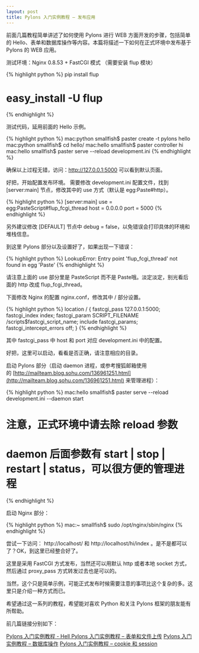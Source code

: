 ```yaml
---
layout: post
title: Pylons 入门实例教程 – 发布应用
---
```


前面几篇教程简单讲述了如何使用 Pylons 进行 WEB 方面开发的步骤，包括简单的 Hello、表单和数据库操作等内容。本篇将描述一下如何在正式环境中发布基于 Pylons 的 WEB 应用。

测试环境：Nginx 0.8.53 + FastCGI 模式 （需要安装 flup 模块）

{% highlight python %}
pip install flup
# easy_install -U flup
{% endhighlight %}

测试代码，延用前面的 Hello 示例。

{% highlight python %}
mac:python smallfish$ paster create -t pylons hello
mac:python smallfish$ cd hello/
mac:hello smallfish$ paster controller hi
mac:hello smallfish$ paster serve --reload development.ini
{% endhighlight %}

确保以上过程无错，访问：http://127.0.0.1:5000 可以看到默认页面。

好把，开始配置发布环境。
需要修改 development.ini 配置文件，找到 [server:main] 节点，修改其中的 use 方式（默认是 egg:Paste#http）。

{% highlight python %}
[server:main]
use = egg:PasteScript#flup_fcgi_thread
host = 0.0.0.0
port = 5000
{% endhighlight %}

另外建议修改 [DEFAULT] 节点中 debug = false，以免错误会打印具体的环境和堆栈信息。

到这里 Pylons 部分以及设置好了，如果出现一下错误：

{% highlight python %}
LookupError: Entry point 'flup_fcgi_thread' not found in egg 'Paste'
{% endhighlight %}

请注意上面的 use 部分里是 PasteScript 而不是 Paste哦。淡定淡定，别光看后面的 http 改成 flup_fcgi_thread。

下面修改 Nginx 的配置 nginx.conf，修改其中 / 部分设置。

{% highlight python %}
        location / {
            fastcgi_pass   127.0.0.1:5000;
            fastcgi_index  index;
            fastcgi_param  SCRIPT_FILENAME  /scripts$fastcgi_script_name;
            include        fastcgi_params;
            fastcgi_intercept_errors off;
        }
{% endhighlight %}

其中 fastcgi_pass 中 host 和 port 对应 development.ini 中的配置。

好把，这里可以启动，看看是否正确，请注意相应的目录。

启动 Pylons 部分（启动 daemon 进程，或参考搜狐邮箱使用的 [http://mailteam.blog.sohu.com/136961251.html](http://mailteam.blog.sohu.com/136961251.html) 来管理进程）：

{% highlight python %}
mac:hello smallfish$ paster serve --reload development.ini  --daemon start
# 注意，正式环境中请去除 reload 参数
# daemon 后面参数有 start | stop | restart | status，可以很方便的管理进程
{% endhighlight %}

启动 Nginx 部分：

{% highlight python %}
mac:~ smallfish$ sudo /opt/nginx/sbin/nginx
{% endhighlight %}

尝试一下访问： http://localhost/ 和 http://localhost/hi/index 。是不是都可以了？OK，到这里已经整合好了。

这里是采用 FastCGI 方式发布，当然还可以用默认 http 或者本地 socket 方式，然后通过 proxy_pass 方式转发过去也是可以的。

当然，这个只是简单示例，可能正式发布时候需要注意的事项比这个复杂的多。这里只是介绍一种方式而已。

希望通过这一系列的教程，希望能对喜欢 Python 和关注 Pylons 框架的朋友能有所帮助。

前几篇链接分别如下：

[Pylons 入门实例教程 - Hell ](http://chenxiaoyu.org/2010/06/28/pylons-tutorial-hello.html)
[Pylons 入门实例教程 – 表单和文件上传](http://chenxiaoyu.org/2010/06/30/pylons-tutorial-form-upload-file.html)
[Pylons 入门实例教程 – 数据库操作](http://chenxiaoyu.org/2010/07/01/pylons-tutorial-database.html)
[Pylons 入门实例教程 – cookie 和 session](http://chenxiaoyu.org/2010/07/03/pylons-tutorial-cookie-session.html)

